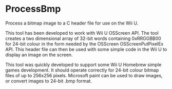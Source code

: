 # ProcessBmp
Process a bitmap image to a C header file for use on the Wii U.

This tool has been developed to work with Wii U OSScreen API. The tool creates a two dimensional array of 32-bit words containing 0xRRGGBB00 for 24-bit colour in the form needed by the OSScreen OSScreenPutPixelEx API. This header file can then be used with some simple code in the Wii U to display an image on the screen.

This tool was quickly developed to support some Wii U Homebrew simple games development. It should operate correctly for 24-bit colour bitmap files of up to 256x256 pixels. Microsoft paint can be used to draw images, or convert images to 24-bit .bmp format.
